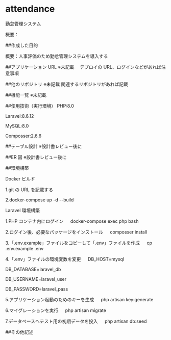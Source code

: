 # attendance

勤怠管理システム

概要：

##作成した目的

概要：人事評価のため勤怠管理システムを導入する

##アプリケーション URL
※未記載
　デプロイの URL、ログインなどがあれば注意事項

##他のリポジトリ
※未記載
関連するリポジトリがあれば記載

##機能一覧
※未記載

##使用技術（実行環境）
PHP:8.0

Laravel:8.6.12

MySQL:8.0

Composser:2.6.6

##テーブル設計
※設計書レビュー後に

##ER 図
※設計書レビュー後に

##環境構築

Docker ビルド

1.git の URL を記載する

2.docker-compose up -d --build

Laravel 環境構築

1.PHP コンテナ内にログイン
　 docker-compose exec php bash

2.ログイン後、必要なパッケージをインストール
　 composser install

3.「.env.example」ファイルをコピーして「.env」ファイルを作成
　 cp .env.example .env

4.「.env」ファイルの環境変数を変更
　 DB_HOST=mysql

DB_DATABASE=laravel_db

DB_USERNAME=laravel_user

DB_PASSWORD=laravel_pass

5.アプリケーション起動のためのキーを生成
　 php artisan key:generate

6.マイグレーションを実行
　 php artisan migrate

7.データベースへテスト用の初期データを投入
　 php artisan db:seed

##その他記述
